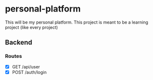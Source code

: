 # personal-platform
This will be my personal platform. This project is meant to be a learning project (like every project)


## Backend

### Routes

- [x] GET /api/user
- [x] POST /auth/login